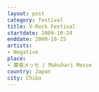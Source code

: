 ```yaml
---
layout: post
category: festival
title: V-Rock Festival
startdate: 2009-10-24
enddate: 2009-10-25
artists: 
- Negative
place: 
- 幕張メッセ / Makuhari Messe
country: Japon
city: Chiba
---
```


